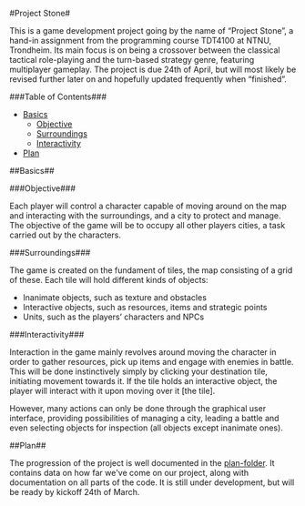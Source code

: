 #Project Stone#

This is a game development project going by the name of “Project Stone”, a hand-in assignment from the programming course TDT4100 at NTNU, Trondheim. Its main focus is on being a crossover between the classical tactical role-playing and the turn-based strategy genre, featuring multiplayer gameplay. The project is due 24th of April, but will most likely be revised further later on and hopefully updated frequently when “finished”.

###Table of Contents###

- [Basics](#basics)
    - [Objective](#objective)
    - [Surroundings](#surroundings)
    - [Interactivity](#interactivity)
- [Plan](#plan)

##Basics##

###Objective###

Each player will control a character capable of moving around on the map and interacting with the surroundings, and a city to protect and manage. The objective of the game will be to occupy all other players cities, a task carried out by the characters. 

###Surroundings###

The game is created on the fundament of tiles, the map consisting of a grid of these. Each tile will hold different kinds of objects:
-  Inanimate objects, such as texture and obstacles
-	Interactive objects, such as resources, items and strategic points
-	Units, such as the players’ characters and NPCs

###Interactivity###

Interaction in the game mainly revolves around moving the character in order to gather resources, pick up items and engage with enemies in battle. This will be done instinctively simply by clicking your destination tile, initiating movement towards it. If the tile holds an interactive object, the player will interact with it upon moving over it [the tile].

However, many actions can only be done through the graphical user interface, providing possibilities of managing a city, leading a battle and even selecting objects for inspection (all objects except inanimate ones).

##Plan##

The progression of the project is well documented in the [plan-folder](plan/#plan). It contains data on how far we've come on our project, along with documentation on all parts of the code. It is still under development, but will be ready by kickoff 24th of March.
